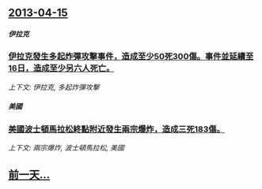 ## [2013-04-15](/news/2013/04/15/index.md)

##### 伊拉克
### [ 伊拉克發生多起炸彈攻擊事件，造成至少50死300傷。事件並延續至16日，造成至少另六人死亡。](/news/2013/04/15/伊拉克發生多起炸彈攻擊事件-造成至少50死300傷-事件並延續至16日-造成至少另六人死亡.md)
_上下文: 伊拉克, 多起炸彈攻擊_

##### 美國
### [ 美國波士頓馬拉松終點附近發生兩宗爆炸，造成三死183傷。](/news/2013/04/15/美國波士頓馬拉松終點附近發生兩宗爆炸-造成三死183傷.md)
_上下文: 兩宗爆炸, 波士頓馬拉松, 美國_

## [前一天...](/news/2013/04/14/index.md)


